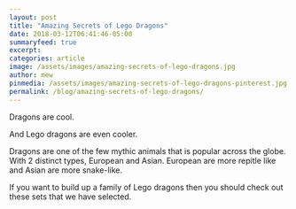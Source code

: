 ```yaml
---
layout: post
title: "Amazing Secrets of Lego Dragons"
date: 2018-03-12T06:41:46-05:00
summaryfeed: true
excerpt:  
categories: article
image: /assets/images/amazing-secrets-of-lego-dragons.jpg 
author: mew
pinmedia: /assets/images/amazing-secrets-of-lego-dragons-pinterest.jpg
permalink: /blog/amazing-secrets-of-lego-dragons/
---
```

Dragons are cool.

And Lego dragons are even cooler.

Dragons are one of the few mythic animals that is popular across the globe. With 2 distinct types, European and Asian. European are more repitle like and Asian are more snake-like.

If you want to build up a family of Lego dragons then you should check out these sets that we have selected.

<script src="https://api.tablelabs.com/t/ecwlistw.js" defer></script>